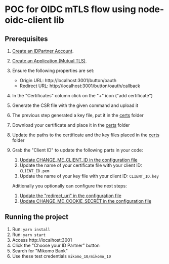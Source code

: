 # POC for OIDC mTLS flow using node-oidc-client lib

## Prerequisites

1. [Create an IDPartner Account](https://console.idpartner.com).
1. [Create an Application (Mutual TLS)](https://docs.idpartner.com/documentation/relying-party-user-guide/registering-your-app#create-an-application).
1. Ensure the following properties are set:
   - Origin URL: http://localhost:3001/button/oauth
   - Redirect URL: http://localhost:3001/button/oauth/callback
1. In the "Certificates" column click on the "+" icon ("add certificate")
1. Generate the CSR file with the given command and upload it
1. The previous step generated a key file, put it in the [certs](./certs) folder
1. Download your certificate and place it in the [certs](./certs) folder
1. Update the paths to the certificate and the key files placed in the [certs](./certs) folder
1. Grab the "Client ID" to update the following parts in your code:
   1. [Update CHANGE_ME_CLIENT_ID in the configuration file](./config.json)
   1. Update the name of your certificate file with your client ID: `CLIENT_ID.pem`
   1. Update the name of your key file with your client ID: `CLIENT_ID.key`

   Aditionally you optionally can configure the next steps:
   1. [Update the "redirect_uri" in the configuration file](./config.json)
   1. [Update CHANGE_ME_COOKIE_SECRET in the configuration file](./config.json)

## Running the project

1. Run: `yarn install`
1. Run: `yarn start`
1. Access http://localhost:3001
1. Click the "Choose your ID Partner" button
1. Search for "Mikomo Bank"
1. Use these test credentials `mikomo_10/mikomo_10`

